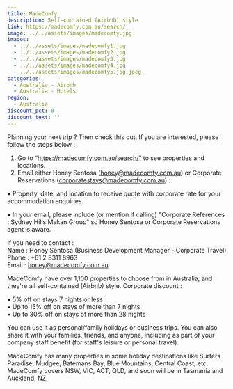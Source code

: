 ```yaml
---
title: MadeComfy
description: Self-contained (Airbnb) style
link: https://madecomfy.com.au/search/
image: ../../assets/images/madecomfy.jpg
images:
  - ../../assets/images/madecomfy1.jpg
  - ../../assets/images/madecomfy2.jpg
  - ../../assets/images/madecomfy3.jpg
  - ../../assets/images/madecomfy4.jpg
  - ../../assets/images/madecomfy5.jpg.jpeg
categories:
  - Australia - Airbnb
  - Australia - Hotels
region:
  - Australia
discount_pct: 0
discount_text: ''
---
```


Planning your next trip ? Then check this out. If you are interested, please follow the steps below :

1. Go to “https://madecomfy.com.au/search/” to see properties and locations.
2. Email either Honey Sentosa (honey@madecomfy.com.au) or Corporate Reservations (corporatestays@madecomfy.com.au) :

• Property, date, and location to receive quote with corporate rate for your accommodation enquiries.

• In your email, please include (or mention if calling) "Corporate References : Sydney Hills Makan Group" so Honey Sentosa or Corporate Reservations agent is aware.

If you need to contact :\
Name : Honey Sentosa (Business Development Manager - Corporate Travel)\
Phone : +61 2 8311 8963\
Email : honey@madecomfy.com.au

MadeComfy have over 1,100 properties to choose from in Australia, and they're all self-contained (Airbnb) style. Corporate discount :

• 5% off on stays 7 nights or less\
• Up to 15% off on stays of more than 7 nights \
• Up to 30% off on stays of more than 28 nights

You can use it as personal/family holidays or business trips. You can also share it with your families, friends, and anyone, including as part of your company staff benefit (for staff's leisure or personal travel).

MadeComfy has many properties in some holiday destinations like Surfers Paradise, Mudgee, Batemans Bay, Blue Mountains, Central Coast, etc. MadeComfy covers NSW, VIC, ACT, QLD, and soon will be in Tasmania and Auckland, NZ.

